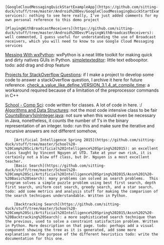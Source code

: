 
	[GoogleCloudMessagingQuickStartExampleApp](https://github.com/sitting-duck/stuff/tree/master/Android%20Dev/GoogleCloudMessagingQuickStartExampleApp/google-services): nothing to see here really, I've just added comments for my own personal reference to this demo project
	
	[PlayingWithBroadcastReceivers](https://github.com/sitting-duck/stuff/tree/master/Android%20Dev/PlayingWithBroadcastReceivers): well commented, I guess useful for understanding the use of Broadcast receivers, which you will need to know to use Google Cloud Messaging services
	
[Messing With wxPython](https://github.com/sitting-duck/stuff/tree/master/Messing%20With%20wxPython): wxPython is a neat little toolkit for making quick and dirty natives GUIs in Python. 
	[simpletexteditor](https://github.com/sitting-duck/stuff/blob/master/Messing%20With%20wxPython/simpletexteditor.py): little text edboopitor. todo: add drag and drop feature
	
[Projects for StackOverflow Questions](https://github.com/sitting-duck/stuff/tree/master/Projects%20for%20StackOverflow%20Questions/C%2B%2B/check_a_value_like_define_VERSION_3.1.4_at_compile_time): if I make a project to develop some code to answer a stackOverflow question, I archive it here for future reference.
	[check_a_value_like_define_VERSION_3.1.4_at_compile_time](https://github.com/sitting-duck/stuff/tree/master/Projects%20for%20StackOverflow%20Questions/C%2B%2B/check_a_value_like_define_VERSION_3.1.4_at_compile_time): a workaround required because of a limitation of the preprocessor commands in C++
	
[School - Comp Sci](https://github.com/sitting-duck/stuff/tree/master/School%20-%20Comp%20Sci): code written for classes. A lot of code in here. :/	
	[Algorithms and Data Structures](https://github.com/sitting-duck/stuff/tree/master/School%20-%20Comp%20Sci/Algorithms%20and%20Data%20Structures): not the most code intensive class to be fair
		[CountsBinary1sInInteger.java](https://github.com/sitting-duck/stuff/blob/master/School%20-%20Comp%20Sci/Algorithms%20and%20Data%20Structures/CountsBinary1sInInteger.java): not sure when this would even be necessary in Java, nonetheless, it counts the number of 1's in the binary representation of an integer.  todo: run this and make sure the iterative and recursive answers are not different somehow, 
		
		[Artificial Intelligence Spring 2015](https://github.com/sitting-duck/stuff/tree/master/School%20-%20Comp%20Sci/Artificial%20Intelligence%20Spring%202015): an excellent class taught by Vincent Nguyen at UTD. Take at your own risk, it is certainly not a blow off class, but Dr. Nguyen is a most excellent teacher.
		[Basic Search](https://github.com/sitting-duck/stuff/tree/master/School%20-%20Comp%20Sci/Artificial%20Intelligence%20Spring%202015/Assn%201%20-%20Basic%20Search): many problems can solved as search problems.  This program solves a simple puzzle problem using best first search, depth first search, uniform cost search, greedy search, and a star search. todo: add some metrics and analysis stuff for making the comparison of the search techniques understandable. Written in Python.
	
		[Backtracking Search](https://github.com/sitting-duck/stuff/tree/master/School%20-%20Comp%20Sci/Artificial%20Intelligence%20Spring%202015/Assn%202%20-%20Backtracking%20Search): a more sophisticated search technique than the previous, used to solve a constraint satisfaction problem. Written in Python. More description on that page. todo: perhaps add a visual component showing the tree as it is generated, add some more explanation on the purpose of the different heuristics todo: write the documentation for this one.

